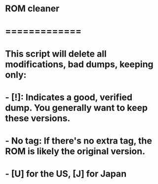 # ROM cleaner
# =============
# This script will delete all modifications, bad dumps, keeping only:
#
# - [!]: Indicates a good, verified dump. You generally want to keep these versions.
# - No tag: If there's no extra tag, the ROM is likely the original version.
# - [U] for the US, [J] for Japan
